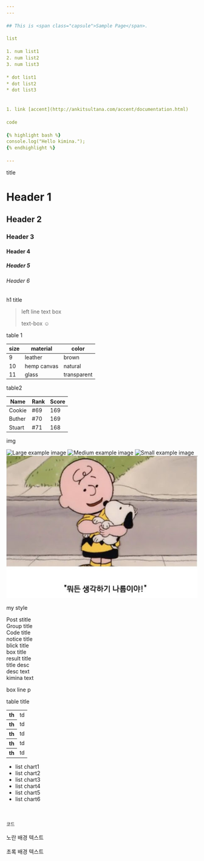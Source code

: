 ```yaml
---
---

## This is <span class="capsule">Sample Page</span>.

list

1. num list1
2. num list2
3. num list3

* dot list1
* dot list2
* dot list3


1. link [accent](http://ankitsultana.com/accent/documentation.html)

code

{% highlight bash %}
console.log("Hello kimina.");
{% endhighlight %}

---
```


title 

# Header 1

## Header 2

### Header 3

#### Header 4

##### Header 5

###### Header 6

h1 title

> left line text box
>
> text-box ☺


table 1

size |  material    |  color
---- |  ------------|  ------------
9    | leather      | brown
10   | hemp canvas  | natural
11   | glass        | transparent

table2

<table>
  <thead>
    <tr>
      <th>Name</th>
      <th>Rank</th>
      <th>Score</th>
    </tr>
  </thead>
  <tbody>
    <tr>
      <td>Cookie</td>
      <td>#69</td>
      <td>169</td>
    </tr>
    <tr>
      <td>Buther</td>
      <td>#70</td>
      <td>169</td>
    </tr>
    <tr>
      <td>Stuart</td>
      <td>#71</td>
      <td>168</td>
    </tr>
  </tbody>
</table>

img 

![Large example image](http://placehold.it/800x400 "Large example image")
![Medium example image](http://placehold.it/400x200 "Medium example image")
![Small example image](http://placehold.it/200x200 "Small example image")
![example image](images/example.png)

my style

<div class="post-stitle">Post stitle</div>
<div class="group-title">Group title</div>
<div class="code-title">Code title</div>
<div class="notice-title">notice title</div>
<div class="blick-title">blick title</div>
<div class="box-title">box title</div>
<div class="result-title">result title</div>
<div class="title-desc">title desc</div>
<div class="desc-text">desc text</div>
<div class="kimina-text">kimina text</div>
<div class="box-line">
    <p>box line p</p>
</div>
<div class="table-title">table title</div>
<table class="table-row" style="width:100%">
    <colgroup>
        <col stlye="width:30%">
        <col stlye="width:70%">
    </colgroup>
    <tbody>
        <tr>
            <th>th</th>
            <td>td</td>
        </tr>
        <tr>
            <th>th</th>
            <td>td</td>
        </tr>
        <tr>
            <th>th</th>
            <td>td</td>
        </tr>
        <tr>
            <th>th</th>
            <td>td</td>
        </tr>
        <tr>
            <th>th</th>
            <td>td</td>
        </tr>
    </tbody>
</table>
<ul class="list-chart">
    <li>list chart1</li>
    <li>list chart2</li>
    <li>list chart3</li>
    <li>list chart4</li>
    <li>list chart5</li>
    <li>list chart6</li>
</ul>
<br>
<br>
<code class="language-plaintext highlighter-rouge">코드</code>
<br>
<br>
<span class="bg-yl">노란 배경 텍스트</span>
<br>
<br>
<span class="bg-gn">초록 배경 텍스트</span>